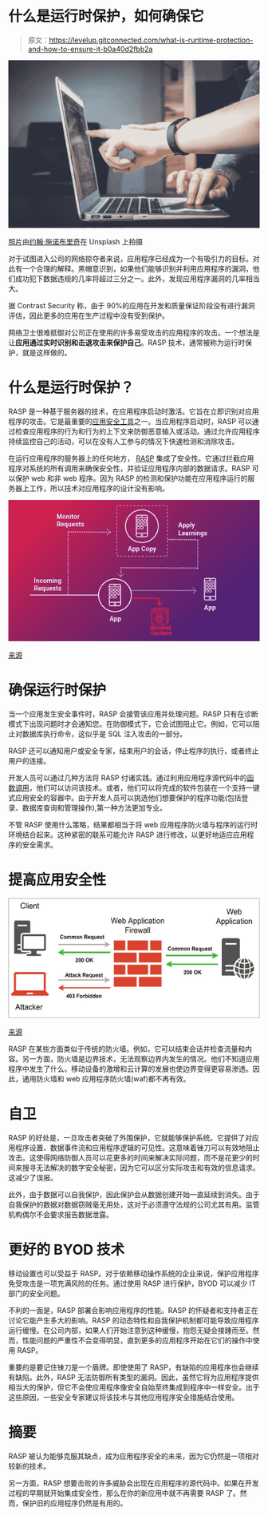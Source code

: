 # 什么是运行时保护，如何确保它

> 原文：<https://levelup.gitconnected.com/what-is-runtime-protection-and-how-to-ensure-it-b0a40d2fbb2a>

![](img/4498c07357063566a71d0e8e7151302e.png)

[照片](https://unsplash.com/photos/FlPc9_VocJ4)由[约翰·施诺布里奇](https://unsplash.com/@johnschno?utm_source=unsplash&utm_medium=referral&utm_content=creditCopyText)在 Unsplash 上拍摄

对于试图进入公司的网络掠夺者来说，应用程序已经成为一个有吸引力的目标。对此有一个合理的解释。黑帽意识到，如果他们能够识别并利用应用程序的漏洞，他们成功犯下数据违规的几率将超过三分之一。此外，发现应用程序漏洞的几率相当大。

据 Contrast Security 称，由于 90%的应用在开发和质量保证阶段没有进行漏洞评估，因此更多的应用在生产过程中没有受到保护。

网络卫士很难抵御对公司正在使用的许多易受攻击的应用程序的攻击。一个想法是让**应用通过实时识别和击退攻击来保护自己**。RASP 技术，通常被称为运行时保护，就是这样做的。

# 什么是运行时保护？

RASP 是一种基于服务器的技术，在应用程序启动时激活。它旨在立即识别对应用程序的攻击。它是最重要的[应用安全工具](https://www.mend.io/resources/blog/application-security/)之一。当应用程序启动时，RASP 可以通过检查应用程序的行为和行为的上下文来防御恶意输入或活动。通过允许应用程序持续监控自己的活动，可以在没有人工参与的情况下快速检测和消除攻击。

在运行应用程序的服务器上的任何地方， [RASP](https://techbeacon.com/security/what-runtime-application-self-protection-rasp) 集成了安全性。它通过拦截应用程序对系统的所有调用来确保安全性，并验证应用程序内部的数据请求。RASP 可以保护 web 和非 web 程序。因为 RASP 的检测和保护功能在应用程序运行的服务器上工作，所以技术对应用程序的设计没有影响。

![](img/8411cfd91cabde33d6bd3ae63ec9b3b0.png)

[来源](https://www.appsealing.com/rasp-security-runtime-application-self-protection/)

# 确保运行时保护

当一个应用发生安全事件时，RASP 会接管该应用并处理问题。RASP 只有在诊断模式下出现问题时才会通知您。在防御模式下，它会试图阻止它。例如，它可以阻止对数据库执行命令，这似乎是 SQL 注入攻击的一部分。

RASP 还可以通知用户或安全专家，结束用户的会话，停止程序的执行，或者终止用户的连接。

开发人员可以通过几种方法将 RASP 付诸实践。通过利用应用程序源代码中的[函数调用](https://docs.microsoft.com/en-us/cpp/c-language/function-calls?view=msvc-170)，他们可以访问该技术。或者，他们可以将完成的软件包装在一个支持一键式应用安全的容器中。由于开发人员可以挑选他们想要保护的程序功能(包括登录、数据库查询和管理操作),第一种方法更加专业。

不管 RASP 使用什么策略，结果都相当于将 web 应用程序防火墙与程序的运行时环境结合起来。这种紧密的联系可能允许 RASP 进行修改，以更好地适应应用程序的安全需求。

# 提高应用安全性

![](img/9037b054af0ddbff5e04564091cc1559.png)

[来源](https://www.softwaretestinghelp.com/rasp-tutorial/)

RASP 在某些方面类似于传统的防火墙。例如，它可以结束会话并检查流量和内容。另一方面，防火墙是边界技术，无法观察边界内发生的情况。他们不知道应用程序中发生了什么。移动设备的激增和云计算的发展也使边界变得更容易渗透。因此，通用防火墙和 web 应用程序防火墙(waf)都不再有效。

# 自卫

RASP 的好处是，一旦攻击者突破了外围保护，它就能够保护系统。它提供了对应用程序设置、数据事件流和应用程序逻辑的可见性。这意味着锉刀可以有效地阻止攻击。这使得网络防御人员可以花更多的时间来解决实际问题，而不是花更少的时间来搜寻无法解决的数字安全秘密，因为它可以区分实际攻击和有效的信息请求。这减少了误报。

此外，由于数据可以自我保护，因此保护会从数据创建开始一直延续到消失。由于自我保护的数据对数据窃贼毫无用处，这对于必须遵守法规的公司尤其有用。监管机构偶尔不会要求报告数据泄露。

# 更好的 BYOD 技术

移动设置也可以受益于 RASP。对于依赖移动操作系统的企业来说，保护应用程序免受攻击是一项充满风险的任务。通过使用 RASP 进行保护，BYOD 可以减少 IT 部门的安全问题。

不利的一面是，RASP 部署会影响应用程序的性能。RASP 的怀疑者和支持者正在讨论它能产生多大的影响。RASP 的动态特性和自我保护机制都可能导致应用程序运行缓慢。在公司内部，如果人们开始注意到这种缓慢，抱怨无疑会接踵而至。然而，性能问题的严重性不会变得明显，直到更多的应用程序开始在它们的操作中使用 RASP。

重要的是要记住锉刀是一个盾牌。即使使用了 RASP，有缺陷的应用程序也会继续有缺陷。此外，RASP 无法防御所有类型的漏洞。因此，虽然它将为应用程序提供相当大的保护，但它不会使应用程序像安全自始至终集成到程序中一样安全。出于这些原因，一些安全专家建议将该技术与其他应用程序安全措施结合使用。

# 摘要

RASP 被认为能够克服其缺点，成为应用程序安全的未来，因为它仍然是一项相对较新的技术。

另一方面，RASP 想要击败的许多威胁会出现在应用程序的源代码中。如果在开发过程的早期就开始集成安全性，那么在你的新应用中就不再需要 RASP 了。然而，保护旧的应用程序仍然是有用的。